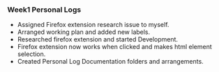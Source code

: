 ### Week1 Personal Logs
* Assigned Firefox extension research issue to myself.
* Arranged working plan and added new labels.
* Researched firefox extension and started Development.
* Firefox extension now works when clicked and makes html element selection.
* Created Personal Log Documentation folders and arrangements.